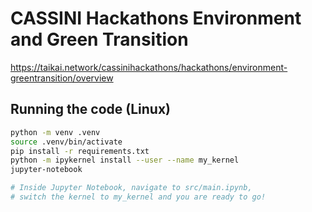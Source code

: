 # CASSINI Hackathons Environment and Green Transition

<https://taikai.network/cassinihackathons/hackathons/environment-greentransition/overview>

## Running the code (Linux)

```sh
python -m venv .venv
source .venv/bin/activate
pip install -r requirements.txt
python -m ipykernel install --user --name my_kernel
jupyter-notebook

# Inside Jupyter Notebook, navigate to src/main.ipynb,
# switch the kernel to my_kernel and you are ready to go!
```
